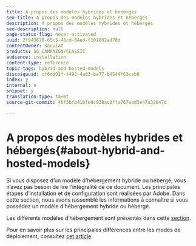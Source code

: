 ```yaml
---
title: A propos des modèles hybrides et hébergés
seo-title: A propos des modèles hybrides et hébergés
description: A propos des modèles hybrides et hébergés
seo-description: null
page-status-flag: never-activated
uuid: 2f943678-65c5-46cd-84ed-f101082ad78d
contentOwner: sauviat
products: SG_CAMPAIGN/CLASSIC
audience: installation
content-type: reference
topic-tags: hybrid-and-hosted-models
discoiquuid: cf6dd02f-f493-4a83-ba77-b4544f63cab0
index: y
internal: n
snippet: y
translation-type: tm+mt
source-git-commit: 46f5bfb41bfe9c938ac0ffa767ead3e47a32047d

---
```



# A propos des modèles hybrides et hébergés{#about-hybrid-and-hosted-models}

Si vous disposez d’un modèle d’hébergement hybride ou hébergé, vous n’avez pas besoin de lire l’intégralité de ce document. Les principales étapes d’installation et de configuration sont réalisées par Adobe. Dans cette section, nous avons rassemblé les informations à connaître si vous possédez un modèle d’hébergement hybride ou hébergé.

Les différents modèles d’hébergement sont présentés dans cette [section](../../installation/using/hosting-models.md).

Pour en savoir plus sur les principales différences entre les modes de déploiement, consultez [cet article](https://helpx.adobe.com/campaign/kb/acc-on-prem-vs-hosted.html).
